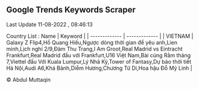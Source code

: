 

## Google Trends Keywords Scraper 
 
Last Update 11-08-2022 , 08:46:13

Country List :
 Name  | Keyword |
| ------------- | ------------- |
| VIETNAM | Galaxy Z Flip4,Hồ Quang Hiếu,Ngược dòng thời gian để yêu anh,Lien minh,Lịch nghỉ 2/9,Đàm Thu Trang,I Am Groot,Real Madrid vs Eintracht Frankfurt,Real Madrid đấu với Frankfurt,U16 Việt Nam,Bài cúng Rằm tháng 7,Viettel đấu Với Kuala Lumpur,Lý Nhã Kỳ,Tower of Fantasy,Dự báo thời tiết Hà Nội,Audi A6,Khá Bảnh,Diễm Hương,Chương Tử Di,Hoa hậu Đỗ Mỹ Linh |



© Abdul Muttaqin 
